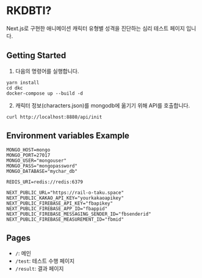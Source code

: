 # RKDBTI?

Next.js로 구현한 애니메이션 캐릭터 유형별 성격을 진단하는 심리 테스트 페이지 입니다.

## Getting Started

1. 다음의 명령어를 실행합니다.

```
yarn install
cd dkc
docker-compose up --build -d
```

2. 캐릭터 정보(characters.json)를 mongodb에 옮기기 위해 API를 호출합니다.

```
curl http://localhost:8880/api/init
```

## Environment variables Example

```
MONGO_HOST=mongo
MONGO_PORT=27017
MONGO_USER="mongouser"
MONGO_PASS="mongopassword"
MONGO_DATABASE="mychar_db"

REDIS_URI=redis://redis:6379

NEXT_PUBLIC_URL="https://rail-o-taku.space"
NEXT_PUBLIC_KAKAO_API_KEY="yourkakaoapikey"
NEXT_PUBLIC_FIREBASE_API_KEY="fbapikey"
NEXT_PUBLIC_FIREBASE_APP_ID="fbappid"
NEXT_PUBLIC_FIREBASE_MESSAGING_SENDER_ID="fbsenderid"
NEXT_PUBLIC_FIREBASE_MEASUREMENT_ID="fbmid"
```

## Pages

- `/`: 메인
- `/test`: 테스트 수행 페이지
- `/result`: 결과 페이지
